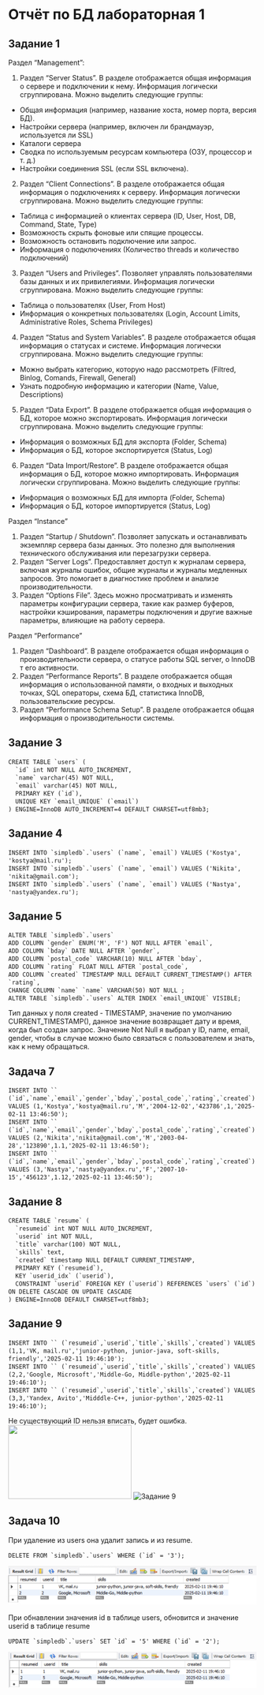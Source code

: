 # Отчёт по БД лабораторная 1
## Задание 1

Раздел “Management”: 
1.	Раздел “Server Status”. В разделе отображается общая информация о сервере и подключении к нему. Информация логически сгруппирована. Можно выделить следующие группы:
- Общая информация (например, название хоста, номер порта, версия БД).
- Настройки сервера (например, включен ли брандмауэр, используется ли SSL)
- Каталоги сервера
- Сводка по используемым ресурсам компьютера (ОЗУ, процессор и т. д.)
- Настройки соединения SSL (если SSL включена).
2.	Раздел “Client Connections”. В разделе отображается общая информация о подключениях к серверу. Информация логически сгруппирована. Можно выделить следующие группы:
- Таблица с информацией о клиентах сервера (ID, User, Host, DB, Command, State, Type)
- Возможность скрыть фоновые или спящие процессы.
- Возможность остановить подключение или запрос.
- Информация о подключениях (Количество threads и количество подключений)
3.	Раздел “Users and Privileges”. Позволяет управлять пользователями базы данных и их привилегиями. Информация логически сгруппирована. Можно выделить следующие группы:
- Таблица о пользователях (User, From Host)
- Информация о конкретных пользователях (Login, Account Limits, Administrative Roles, Schema Privileges)
4.	Раздел “Status and System Variables”. В разделе отображается общая информация о статусах и системе. Информация логически сгруппирована. Можно выделить следующие группы:
- Можно выбрать категорию, которую надо рассмотреть (Filtred, Binlog, Comands, Firewall, General)
- Узнать подробную информацию и категории (Name, Value, Descriptions)
5.	Раздел “Data Export”. В разделе отображается общая информация о БД, которое можно экспортировать. Информация логически сгруппирована. Можно выделить следующие группы:
- Информация о возможных БД для экспорта (Folder, Schema)
- Информация о БД, которое экспортируется (Status, Log)
6.	Раздел “Data Import/Restore”. В разделе отображается общая информация о БД, которое можно импортировать. Информация логически сгруппирована. Можно выделить следующие группы:
- Информация о возможных БД для импорта (Folder, Schema)
- Информация о БД, которое импортируется (Status, Log)

Раздел “Instance”
1.	Раздел “Startup / Shutdown”. Позволяет запускать и останавливать экземпляр сервера базы данных. Это полезно для выполнения технического обслуживания или перезагрузки сервера.
2.	Раздел “Server Logs”. Предоставляет доступ к журналам сервера, включая журналы ошибок, общие журналы и журналы медленных запросов. Это помогает в диагностике проблем и анализе производительности.
3.	Раздел “Options File”. Здесь можно просматривать и изменять параметры конфигурации сервера, такие как размер буферов, настройки кэширования, параметры подключения и другие важные параметры, влияющие на работу сервера.

Раздел “Performance”
1.	Раздел “Dashboard”. В разделе отображается общая информация о производительности сервера, о статусе работы SQL server, о InnoDB т его активности.
2.	Раздел “Performance Reports”. В разделе отображается общая информация о использованной памяти, о входных и выходных точках, SQL операторы, схема БД, статистика InnoDB, пользовательские ресурсы.
3.	Раздел “Performance Schema Setup”. В разделе отображается общая информация о производительности системы.

## Задание 3
```
CREATE TABLE `users` (
  `id` int NOT NULL AUTO_INCREMENT,
  `name` varchar(45) NOT NULL,
  `email` varchar(45) NOT NULL,
  PRIMARY KEY (`id`),
  UNIQUE KEY `email_UNIQUE` (`email`)
) ENGINE=InnoDB AUTO_INCREMENT=4 DEFAULT CHARSET=utf8mb3;
```
## Задание 4
```
INSERT INTO `simpledb`.`users` (`name`, `email`) VALUES ('Kostya', 'kostya@mail.ru');
INSERT INTO `simpledb`.`users` (`name`, `email`) VALUES ('Nikita', 'nikita@gmail.com');
INSERT INTO `simpledb`.`users` (`name`, `email`) VALUES ('Nastya', 'nastya@yandex.ru');
```
## Задание 5
```
ALTER TABLE `simpledb`.`users` 
ADD COLUMN `gender` ENUM('M', 'F') NOT NULL AFTER `email`,
ADD COLUMN `bday` DATE NULL AFTER `gender`,
ADD COLUMN `postal_code` VARCHAR(10) NULL AFTER `bday`,
ADD COLUMN `rating` FLOAT NULL AFTER `postal_code`,
ADD COLUMN `created` TIMESTAMP NULL DEFAULT CURRENT_TIMESTAMP() AFTER `rating`,
CHANGE COLUMN `name` `name` VARCHAR(50) NOT NULL ;
ALTER TABLE `simpledb`.`users` ALTER INDEX `email_UNIQUE` VISIBLE;
```
Тип данных у поля created - TIMESTAMP, значение по умолчанию CURRENT_TIMESTAMP(), данное значение возвращает дату и время, когда был создан запрос.
Значение Not Null я выбрал у ID, name, email, gender, чтобы в случае можно было связаться с пользователем и знать, как к нему обращаться.
## Задача 7
```
INSERT INTO `` (`id`,`name`,`email`,`gender`,`bday`,`postal_code`,`rating`,`created`) VALUES (1,'Kostya','kostya@mail.ru','M','2004-12-02','423786',1,'2025-02-11 13:46:50');
INSERT INTO `` (`id`,`name`,`email`,`gender`,`bday`,`postal_code`,`rating`,`created`) VALUES (2,'Nikita','nikita@gmail.com','M','2003-04-28','123890',1.1,'2025-02-11 13:46:50');
INSERT INTO `` (`id`,`name`,`email`,`gender`,`bday`,`postal_code`,`rating`,`created`) VALUES (3,'Nastya','nastya@yandex.ru','F','2007-10-15','456123',1.12,'2025-02-11 13:46:50');
```
## Задание 8
```
CREATE TABLE `resume` (
  `resumeid` int NOT NULL AUTO_INCREMENT,
  `userid` int NOT NULL,
  `title` varchar(100) NOT NULL,
  `skills` text,
  `created` timestamp NULL DEFAULT CURRENT_TIMESTAMP,
  PRIMARY KEY (`resumeid`),
  KEY `userid_idx` (`userid`),
  CONSTRAINT `userid` FOREIGN KEY (`userid`) REFERENCES `users` (`id`) ON DELETE CASCADE ON UPDATE CASCADE
) ENGINE=InnoDB DEFAULT CHARSET=utf8mb3;
```
## Задание 9
```
INSERT INTO `` (`resumeid`,`userid`,`title`,`skills`,`created`) VALUES (1,1,'VK, mail.ru','junior-python, junior-java, soft-skills, friendly','2025-02-11 19:46:10');
INSERT INTO `` (`resumeid`,`userid`,`title`,`skills`,`created`) VALUES (2,2,'Google, Microsoft','Middle-Go, Middle-python','2025-02-11 19:46:10');
INSERT INTO `` (`resumeid`,`userid`,`title`,`skills`,`created`) VALUES (3,3,'Yandex, Avito','Midddle-C++, junior-python','2025-02-11 19:46:10');
```
Не существующий ID нельзя вписать, будет ошибка.
<img src="img/lab-1" width="250" height="150">
![Задание 9](img/lab-1_img-1.png=979738)
## Задача 10
При удаление из users она удалит запись и из resume.
```
DELETE FROM `simpledb`.`users` WHERE (`id` = '3');
```
![Задание 10.1](img/lab-1_img-2.png)

При обнавлении значения id в таблице users, обновится и значение userid в таблице resume
```
UPDATE `simpledb`.`users` SET `id` = '5' WHERE (`id` = '2');
```
![Задание 10.2](img/lab-1_img-3.png)